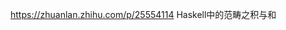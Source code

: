 
https://zhuanlan.zhihu.com/p/25554114
Haskell中的范畴之积与和

























































































































